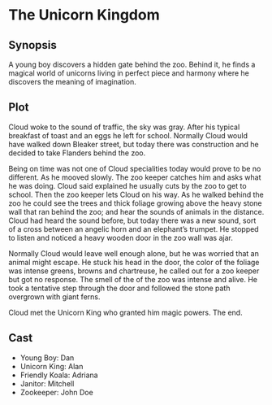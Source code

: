 # The Unicorn Kingdom

## Synopsis

A young boy discovers a hidden gate behind the zoo.
Behind it, he finds a magical world of unicorns living in perfect piece and harmony where he discovers the meaning of imagination.

## Plot

Cloud woke to the sound of traffic, the sky was gray.
After his typical breakfast of toast and an eggs he left for school.
Normally Cloud would have walked down Bleaker street, but today there was construction and he decided to take Flanders behind the zoo.

Being on time was not one of Cloud specialities today would prove to be no different.
As he mooved slowly. The zoo keeper catches him and asks what he was doing. Cloud said explained he usually cuts by the zoo to get to school. Then the zoo keeper lets Cloud on his way.
As he walked behind the zoo he could see the trees and thick foliage growing above the heavy stone wall that ran behind the zoo; and hear the sounds of animals in the distance. 
Cloud had heard the sound before, but today there was a new sound, sort of a cross between an angelic horn and an elephant’s trumpet.
He stopped to listen and noticed a heavy wooden door in the zoo wall was ajar.

Normally Cloud would leave well enough alone, but he was worried that an animal might escape.
He stuck his head in the door, the color of the foliage was intense greens, browns and chartreuse, he called out for a zoo keeper but got no response.
The smell of the of the zoo was intense and alive.
He took a tentative step through the door and followed the stone path overgrown with giant ferns.

Cloud met the Unicorn King who granted him magic powers.
The end.

## Cast

* Young Boy: Dan
* Unicorn King: Alan
* Friendly Koala: Adriana
* Janitor: Mitchell
* Zookeeper: John Doe
